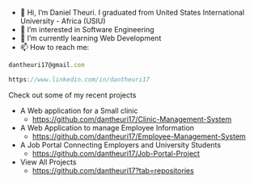 - 👋 Hi, I’m Daniel Theuri. I graduated from United States International University - Africa (USIU)
- 👀 I’m interested in Software Engineering
- 🌱 I’m currently learning Web Development
- 📫 How to reach me:

```jsx
dantheuri17@gmail.com
```

```jsx
https://www.linkedin.com/in/dantheuri17
```

Check out some of my recent projects

- A Web application for a Small clinic
    - https://github.com/dantheuri17/Clinic-Management-System
- A Web Application to manage Employee Information
    - https://github.com/dantheuri17/Employee-Management-System
- A Job Portal Connecting Employers and University Students
    - https://github.com/dantheuri17/Job-Portal-Project
- View All Projects
    - https://github.com/dantheuri17?tab=repositories



<!---
dantheuri17/dantheuri17 is a ✨ special ✨ repository because its `README.md` (this file) appears on your GitHub profile.
You can click the Preview link to take a look at your changes.
--->
